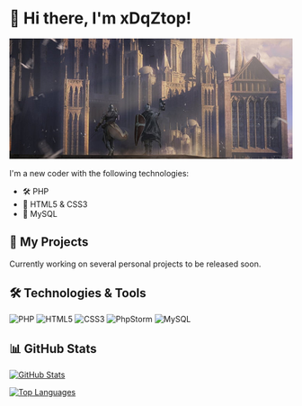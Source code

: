 # 👋 Hi there, I'm xDqZtop!

![Profile Banner](https://github.com/xDqZtop/xDqZtop/blob/main/banner.png?raw=true)


I'm a new coder with the following technologies:

- 🛠️ PHP
- 🎨 HTML5 & CSS3
- 🔧 MySQL

## 🚀 My Projects

Currently working on several personal projects to be released soon.

## 🛠️ Technologies & Tools

<p align="left">
  <img src="https://img.shields.io/badge/PHP-777BB4?style=for-the-badge&logo=php&logoColor=white" alt="PHP">
  <img src="https://img.shields.io/badge/HTML5-E34F26?style=for-the-badge&logo=html5&logoColor=white" alt="HTML5">
  <img src="https://img.shields.io/badge/CSS3-1572B6?style=for-the-badge&logo=css3&logoColor=white" alt="CSS3">
  <img src="https://img.shields.io/badge/PhpStorm-000000?style=for-the-badge&logo=PhpStorm&logoColor=white" alt="PhpStorm">
  <img src="https://img.shields.io/badge/MySQL-005C84?style=for-the-badge&logo=mysql&logoColor=white" alt="MySQL">
</p>

## 📊 GitHub Stats

[![GitHub Stats](https://github-readme-stats.vercel.app/api?username=xDqZtop&show_icons=true&theme=radical)](https://github.com/xDqZtop)

[![Top Languages](https://github-readme-stats.vercel.app/api/top-langs/?username=xDqZtop&layout=compact&theme=radical)](https://github.com/xDqZtop)
